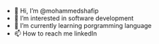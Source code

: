 - 👋 Hi, I’m @mohammedshafip
- 👀 I’m interested in software development 
- 🌱 I’m currently learning porgramming language
- 📫 How to reach me linkedIn

<!---
mohammedshafip/mohammedshafip is a ✨ special ✨ repository because its `README.md` (this file) appears on your GitHub profile.
You can click the Preview link to take a look at your changes.
--->
